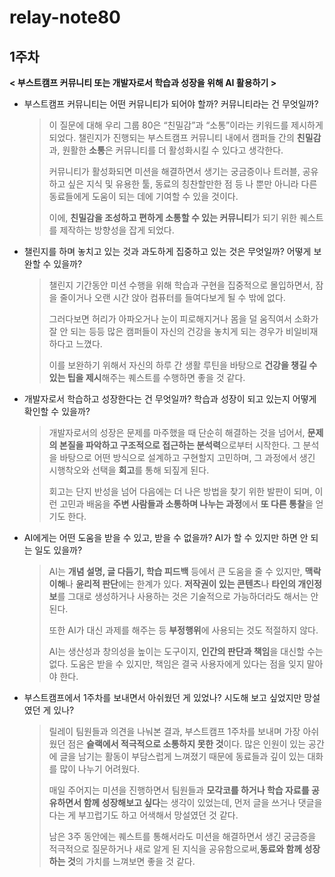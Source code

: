 # relay-note80

## 1주차
**< 부스트캠프 커뮤니티 또는 개발자로서 학습과 성장을 위해 AI 활용하기 >**

- 부스트캠프 커뮤니티는 어떤 커뮤니티가 되어야 할까? 커뮤니티라는 건 무엇일까?
  > 이 질문에 대해 우리 그룹 80은 “친밀감”과 “소통”이라는 키워드를 제시하게 되었다. 챌린지가 진행되는 부스트캠프 커뮤니티 내에서 캠퍼들 간의 **친밀감**과, 원활한 **소통**은 커뮤니티를 더 활성화시킬 수 있다고 생각한다.
  >
  > 커뮤니티가 활성화되면 미션을 해결하면서 생기는 궁금증이나 트러블, 공유하고 싶은 지식 및 유용한 툴, 동료의 칭찬할만한 점 등 나 뿐만 아니라 다른 동료들에게 도움이 되는 데에 기여할 수 있을 것이다.
  > 
  > 이에, **친밀감을 조성하고 편하게 소통할 수 있는 커뮤니티**가 되기 위한 퀘스트를 제작하는 방향성을 잡게 되었다.

- 챌린지를 하며 놓치고 있는 것과 과도하게 집중하고 있는 것은 무엇일까? 어떻게 보완할 수 있을까?
  > 챌린지 기간동안 미션 수행을 위해 학습과 구현을 집중적으로 몰입하면서, 잠을 줄이거나 오랜 시간 앉아 컴퓨터를 들여다보게 될 수 밖에 없다.
  >
  > 그러다보면 허리가 아파오거나 눈이 피로해지거나 몸을 덜 움직여서 소화가 잘 안 되는 등등 많은 캠퍼들이 자신의 건강을 놓치게 되는 경우가 비일비재하다고 느꼈다.
  > 
  > 이를 보완하기 위해서 자신의 하루 간 생활 루틴을 바탕으로 **건강을 챙길 수 있는 팁을 제시**해주는 퀘스트를 수행하면 좋을 것 같다.

- 개발자로서 학습하고 성장한다는 건 무엇일까? 학습과 성장이 되고 있는지 어떻게 확인할 수 있을까?
  > 개발자로서의 성장은 문제를 마주했을 때 단순히 해결하는 것을 넘어서, **문제의 본질을 파악하고 구조적으로 접근하는 분석력**으로부터 시작한다. 그 분석을 바탕으로 어떤 방식으로 설계하고 구현할지 고민하며, 그 과정에서 생긴 시행착오와 선택을 **회고**를 통해 되짚게 된다.
  >
  > 회고는 단지 반성을 넘어 다음에는 더 나은 방법을 찾기 위한 발판이 되며, 이런 고민과 배움을 **주변 사람들과 소통하며 나누는 과정**에서 **또 다른 통찰**을 얻기도 한다.

- AI에게는 어떤 도움을 받을 수 있고, 받을 수 없을까? AI가 할 수 있지만 하면 안 되는 일도 있을까?
  > AI는 **개념 설명, 글 다듬기, 학습 피드백** 등에서 큰 도움을 줄 수 있지만, **맥락 이해**나 **윤리적 판단**에는 한계가 있다. **저작권이 있는 콘텐츠**나 **타인의 개인정보**를 그대로 생성하거나 사용하는 것은 기술적으로 가능하더라도 해서는 안 된다.
  >
  > 또한 AI가 대신 과제를 해주는 등 **부정행위**에 사용되는 것도 적절하지 않다.
  >
  > AI는 생산성과 창의성을 높이는 도구이지, **인간의 판단과 책임**을 대신할 수는 없다. 도움은 받을 수 있지만, 책임은 결국 사용자에게 있다는 점을 잊지 말아야 한다.

- 부스트캠프에서 1주차를 보내면서 아쉬웠던 게 있었나? 시도해 보고 싶었지만 망설였던 게 있나?
  > 릴레이 팀원들과 의견을 나눠본 결과, 부스트캠프 1주차를 보내며 가장 아쉬웠던 점은 **슬랙에서 적극적으로 소통하지 못한 것**이다. 많은 인원이 있는 공간에 글을 남기는 활동이 부담스럽게 느껴졌기 때문에 동료들과 깊이 있는 대화를 많이 나누기 어려웠다.
  >
  > 매일 주어지는 미션을 진행하면서 팀원들과 **모각코를 하거나 학습 자료를 공유하면서 함께 성장해보고 싶다**는 생각이 있었는데, 먼저 글을 쓰거나 댓글을 다는 게 부끄럽기도 하고 어색해서 망설였던 것 같다.
  > 
  > 남은 3주 동안에는 퀘스트를 통해서라도 미션을 해결하면서 생긴 궁금증을 적극적으로 질문하거나 새로 알게 된 지식을 공유함으로써,**동료와 함께 성장하는 것**의 가치를 느껴보면 좋을 것 같다.
